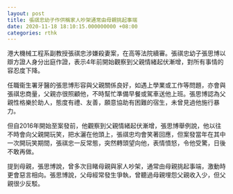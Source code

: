 ```yaml
---
layout: post
title: 張祺忠幼子作供稱家人吵架通常由母親挑起事端
date: 2020-11-18 18:10:15.000000000 +08:00
categories: rthk
---
```


港大機械工程系副教授張祺忠涉嫌殺妻案，在高等法院續審。張祺忠幼子張思博以辯方證人身分出庭作證，表示4年前開始觀察到父親情緒起伏漸增，對所有事情的容忍度下降。

任職衞生署牙醫的張思博形容與父親關係良好，如遇上學業或工作等問題，亦會與張祺忠商量，父親亦很照顧他，不時幫忙準備早餐或駕車送他上班。張思博認為父親性格樂於助人，態度有禮、友善，願意協助有困難的宿生，未曾見過他施行暴力。

但自2016年開始至案發前，他觀察到父親情緒起伏漸增，張思博舉例說，他以往不時會向父親開玩笑，把水灑在他頭上，張祺忠均會笑著回應，但案發當年在其中一次開玩笑期間，張祺忠一反常態，突然轉頭望向他，表情憤怒，令他受驚，日後不敢再做。

提到母親，張思博說，曾多次目睹母親與家人吵架，通常由母親挑起事端，激動時更會惡言相向。張思博說，父母經常發生爭執，曾聽過母親埋怨父親收入少，但父親很少反駁。

